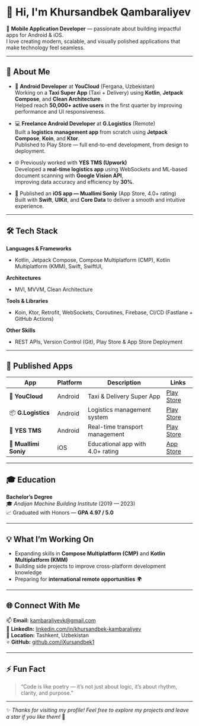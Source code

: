 # 👋 Hi, I'm Khursandbek Qambaraliyev

🎯 **Mobile Application Developer** — passionate about building impactful apps for Android & iOS.  
I love creating modern, scalable, and visually polished applications that make technology feel seamless.

---

## 🚀 About Me

- 💼 **Android Developer** at **YouCloud** (Fergana, Uzbekistan)  
  Working on a **Taxi Super App** (Taxi + Delivery) using **Kotlin**, **Jetpack Compose**, and **Clean Architecture**.  
  Helped reach **50,000+ active users** in the first quarter by improving performance and UI responsiveness.

- 💻 **Freelance Android Developer** at **G.Logistics** (Remote)  
  Built a **logistics management app** from scratch using **Jetpack Compose**, **Koin**, and **Ktor**.  
  Published to Play Store — full end-to-end development, from design to deployment.

- 🌐 Previously worked with **YES TMS (Upwork)**  
  Developed a **real-time logistics app** using WebSockets and ML-based document scanning with **Google Vision API**,  
  improving data accuracy and efficiency by **30%**.

- 🍎 Published an **iOS app — Muallimi Soniy** (App Store, 4.0+ rating)  
  Built with **Swift**, **UIKit**, and **Core Data** to deliver a smooth and intuitive experience.

---

## 🛠️ Tech Stack

**Languages & Frameworks**
- Kotlin, Jetpack Compose, Compose Multiplatform (CMP), Kotlin Multiplatform (KMM), Swift, SwiftUI,

**Architectures**
- MVI, MVVM, Clean Architecture

**Tools & Libraries**
- Koin, Ktor, Retrofit, WebSockets, Coroutines, Firebase, CI/CD (Fastlane + GitHub Actions)

**Other Skills**
- REST APIs, Version Control (Git), Play Store & App Store Deployment

---

## 📱 Published Apps

| App | Platform | Description | Links |
|------|-----------|--------------|--------|
| 🚕 **YouCloud** | Android | Taxi & Delivery Super App | [Play Store](https://play.google.com/store/apps/details?id=uz.yalla.client&hl=en) |
| 📦 **G.Logistics** | Android | Logistics management system | [Play Store](https://play.google.com/store/apps/details?id=uz.khursandbek.glogistics&hl=en) |
| 🚚 **YES TMS** | Android | Real-time transport management | [Play Store](https://play.google.com/store/apps/details?id=com.yestms.driver&hl=en) |
| 📖 **Muallimi Soniy** | iOS | Educational app with 4.0+ rating | [App Store](https://apps.apple.com/ru/app/muallimi-soniy/id6498893412) |

---

## 🎓 Education

**Bachelor’s Degree**  
🎓 *Andijan Machine Building Institute* (2019 — 2023)  
📈 Graduated with Honors — **GPA 4.97 / 5.0**

---

## 💡 What I’m Working On
- Expanding skills in **Compose Multiplatform (CMP)** and **Kotlin Multiplatform (KMM)**
- Building side projects to improve cross-platform development knowledge  
- Preparing for **international remote opportunities** 🌍

---

## 🌐 Connect With Me

📫 **Email:** [kambaraliyevk@gmail.com](mailto:kambaraliyevk@gmail.com)  
💼 **LinkedIn:** [linkedin.com/in/khursandbek-kambaraliyev](https://www.linkedin.com/in/khursandbek-kambaraliyev)  
📍 **Location:** Tashkent, Uzbekistan  
⭐ **GitHub:** [github.com/iXursandbek1](https://github.com/iXursandbek1)

---

## ⚡ Fun Fact

> “Code is like poetry — it’s not just about logic, it’s about rhythm, clarity, and purpose.”

---

✨ *Thanks for visiting my profile! Feel free to explore my projects and leave a star if you like them!* 🌟
